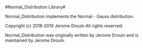 #Normal_Distribution Library#

Normal_Distribution implements the Normal - Gauss distribution.

Copyright (c) 2018-2019 Jerome Drouin  All rights reserved.

Normal_Distribution was originally written by Jerome Drouin and is maintained by Jerome Drouin.